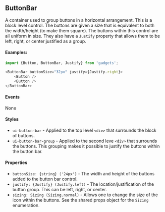 <a name="module_ButtonBar"></a>

## ButtonBar
A container used to group buttons in a horizontal arrangement.  This is ablock level control.  The buttons are given a size that is equivalent toboth the width/height (to make them square).  The buttons within this controlare all uniform in size.  They also have a `Justify`  property that allowsthem to be left, right, or center justified as a group.#### Examples:```javascriptimport {Button, ButtonBar, Justify} from 'gadgets';<ButtonBar buttonSize="32px" justify={Justify.right}>    <Button />    <Button /></ButtonBar>```#### EventsNone#### Styles- `ui-button-bar` - Applied to the top level `<div>` that surrounds theblock of buttons.- `ui-button-bar-group` - Applied to the second leve `<div>` that surroundsthe buttons.  This grouping makes it possible to justify the buttons withinthe button bar.#### Properties- `buttonSize: {string} ('24px')` - The width and height of the buttons addedto the button bar control.- `justify: {Justify} (Justify.left)` - The location/justification of thebutton group.  This can be left, right, or center.- `sizing: Sizing (Sizing.normal)` - Allows one to change the size of theicon within the buttons.  See the shared props object for the `Sizing`enumeration.

